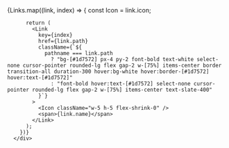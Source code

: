 <div className="mt-20 flex-grow flex flex-col gap-2 space-y-5 text-[15px]">
        {Links.map((link, index) => {
          const Icon = link.icon;

          return (
            <Link
              key={index}
              href={link.path}
              className={`${
                pathname === link.path
                  ? "bg-[#1d7572] px-4 py-2 font-bold text-white select-none cursor-pointer rounded-lg flex gap-2 w-[75%] items-center border transition-all duration-300 hover:bg-white hover:border-[#1d7572] hover:text-[#1d7572]"
                  : "font-bold hover:text-[#1d7572] select-none cursor-pointer rounded-lg flex gap-2 w-[75%] items-center text-slate-400"
              }`}
            >
              <Icon className="w-5 h-5 flex-shrink-0" />
              <span>{link.name}</span>
            </Link>
          );
        })}
      </div>
